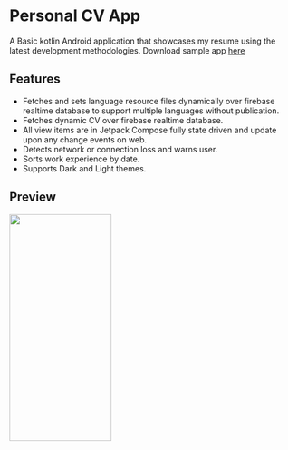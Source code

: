 # Personal CV App

A Basic kotlin Android application that showcases my resume using the latest development methodologies. Download sample app [here](https://github.com/mughalasim/cv/raw/master/app/release/My%20Resume.apk)

## Features
- Fetches and sets language resource files dynamically over firebase realtime database to support multiple languages without publication.
- Fetches dynamic CV over firebase realtime database.
- All view items are in Jetpack Compose fully state driven and update upon any change events on web.
- Detects network or connection loss and warns user.
- Sorts work experience by date.
- Supports Dark and Light themes.

## Preview

<img src="https://github.com/mughalasim/cv/blob/master/images/video.gif" width="180" height="400">

